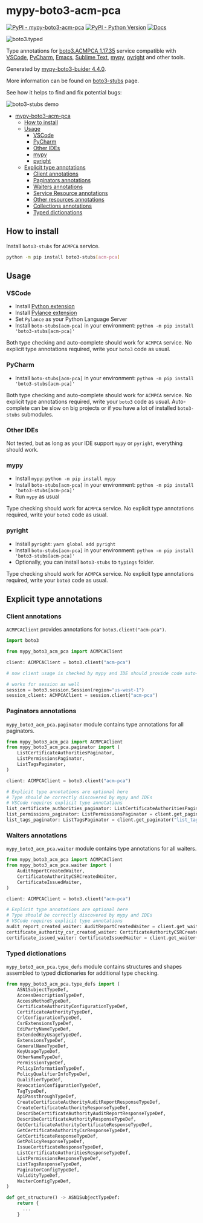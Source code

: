 # mypy-boto3-acm-pca

[![PyPI - mypy-boto3-acm-pca](https://img.shields.io/pypi/v/mypy-boto3-acm-pca.svg?color=blue)](https://pypi.org/project/mypy-boto3-acm-pca)
[![PyPI - Python Version](https://img.shields.io/pypi/pyversions/mypy-boto3-acm-pca.svg?color=blue)](https://pypi.org/project/mypy-boto3-acm-pca)
[![Docs](https://img.shields.io/readthedocs/mypy-boto3-builder.svg?color=blue)](https://mypy-boto3-builder.readthedocs.io/)

![boto3.typed](https://github.com/vemel/mypy_boto3_builder/raw/master/logo.png)

Type annotations for
[boto3.ACMPCA 1.17.35](https://boto3.amazonaws.com/v1/documentation/api/1.17.35/reference/services/acm-pca.html#ACMPCA) service
compatible with
[VSCode](https://code.visualstudio.com/),
[PyCharm](https://www.jetbrains.com/pycharm/),
[Emacs](https://www.gnu.org/software/emacs/),
[Sublime Text](https://www.sublimetext.com/),
[mypy](https://github.com/python/mypy),
[pyright](https://github.com/microsoft/pyright)
and other tools.

Generated by [mypy-boto3-buider 4.4.0](https://github.com/vemel/mypy_boto3_builder).

More information can be found on [boto3-stubs](https://pypi.org/project/boto3-stubs/) page.

See how it helps to find and fix potential bugs:

![boto3-stubs demo](https://github.com/vemel/mypy_boto3_builder/raw/master/demo.gif)

- [mypy-boto3-acm-pca](#mypy-boto3-acm-pca)
  - [How to install](#how-to-install)
  - [Usage](#usage)
    - [VSCode](#vscode)
    - [PyCharm](#pycharm)
    - [Other IDEs](#other-ides)
    - [mypy](#mypy)
    - [pyright](#pyright)
  - [Explicit type annotations](#explicit-type-annotations)
    - [Client annotations](#client-annotations)
    - [Paginators annotations](#paginators-annotations)
    - [Waiters annotations](#waiters-annotations)
    - [Service Resource annotations](#service-resource-annotations)
    - [Other resources annotations](#other-resources-annotations)
    - [Collections annotations](#collections-annotations)
    - [Typed dictionations](#typed-dictionations)

## How to install

Install `boto3-stubs` for `ACMPCA` service.

```bash
python -m pip install boto3-stubs[acm-pca]
```

## Usage

### VSCode

- Install [Python extension](https://marketplace.visualstudio.com/items?itemName=ms-python.python)
- Install [Pylance extension](https://marketplace.visualstudio.com/items?itemName=ms-python.vscode-pylance)
- Set `Pylance` as your Python Language Server
- Install `boto-stubs[acm-pca]` in your environment: `python -m pip install 'boto3-stubs[acm-pca]'`

Both type checking and auto-complete should work for `ACMPCA` service.
No explicit type annotations required, write your `boto3` code as usual.

### PyCharm

- Install `boto-stubs[acm-pca]` in your environment: `python -m pip install 'boto3-stubs[acm-pca]'`

Both type checking and auto-complete should work for `ACMPCA` service.
No explicit type annotations required, write your `boto3` code as usual.
Auto-complete can be slow on big projects or if you have a lot of installed `boto3-stubs` submodules.

### Other IDEs

Not tested, but as long as your IDE support `mypy` or `pyright`, everything should work.

### mypy

- Install `mypy`: `python -m pip install mypy`
- Install `boto-stubs[acm-pca]` in your environment: `python -m pip install 'boto3-stubs[acm-pca]'`
- Run `mypy` as usual

Type checking should work for `ACMPCA` service.
No explicit type annotations required, write your `boto3` code as usual.

### pyright

- Install `pyright`: `yarn global add pyright`
- Install `boto-stubs[acm-pca]` in your environment: `python -m pip install 'boto3-stubs[acm-pca]'`
- Optionally, you can install `boto3-stubs` to `typings` folder.

Type checking should work for `ACMPCA` service.
No explicit type annotations required, write your `boto3` code as usual.

## Explicit type annotations

### Client annotations

`ACMPCAClient` provides annotations for `boto3.client("acm-pca")`.

```python
import boto3

from mypy_boto3_acm_pca import ACMPCAClient

client: ACMPCAClient = boto3.client("acm-pca")

# now client usage is checked by mypy and IDE should provide code auto-complete

# works for session as well
session = boto3.session.Session(region="us-west-1")
session_client: ACMPCAClient = session.client("acm-pca")
```

### Paginators annotations

`mypy_boto3_acm_pca.paginator` module contains type annotations for all paginators.

```python
from mypy_boto3_acm_pca import ACMPCAClient
from mypy_boto3_acm_pca.paginator import (
    ListCertificateAuthoritiesPaginator,
    ListPermissionsPaginator,
    ListTagsPaginator,
)

client: ACMPCAClient = boto3.client("acm-pca")

# Explicit type annotations are optional here
# Type should be correctly discovered by mypy and IDEs
# VSCode requires explicit type annotations
list_certificate_authorities_paginator: ListCertificateAuthoritiesPaginator = client.get_paginator("list_certificate_authorities")
list_permissions_paginator: ListPermissionsPaginator = client.get_paginator("list_permissions")
list_tags_paginator: ListTagsPaginator = client.get_paginator("list_tags")
```


### Waiters annotations

`mypy_boto3_acm_pca.waiter` module contains type annotations for all waiters.

```python
from mypy_boto3_acm_pca import ACMPCAClient
from mypy_boto3_acm_pca.waiter import (
    AuditReportCreatedWaiter,
    CertificateAuthorityCSRCreatedWaiter,
    CertificateIssuedWaiter,
)

client: ACMPCAClient = boto3.client("acm-pca")

# Explicit type annotations are optional here
# Type should be correctly discovered by mypy and IDEs
# VSCode requires explicit type annotations
audit_report_created_waiter: AuditReportCreatedWaiter = client.get_waiter("audit_report_created")
certificate_authority_csr_created_waiter: CertificateAuthorityCSRCreatedWaiter = client.get_waiter("certificate_authority_csr_created")
certificate_issued_waiter: CertificateIssuedWaiter = client.get_waiter("certificate_issued")
```





### Typed dictionations

`mypy_boto3_acm_pca.type_defs` module contains structures and shapes assembled
to typed dictionaries for additional type checking.

```python
from mypy_boto3_acm_pca.type_defs import (
    ASN1SubjectTypeDef,
    AccessDescriptionTypeDef,
    AccessMethodTypeDef,
    CertificateAuthorityConfigurationTypeDef,
    CertificateAuthorityTypeDef,
    CrlConfigurationTypeDef,
    CsrExtensionsTypeDef,
    EdiPartyNameTypeDef,
    ExtendedKeyUsageTypeDef,
    ExtensionsTypeDef,
    GeneralNameTypeDef,
    KeyUsageTypeDef,
    OtherNameTypeDef,
    PermissionTypeDef,
    PolicyInformationTypeDef,
    PolicyQualifierInfoTypeDef,
    QualifierTypeDef,
    RevocationConfigurationTypeDef,
    TagTypeDef,
    ApiPassthroughTypeDef,
    CreateCertificateAuthorityAuditReportResponseTypeDef,
    CreateCertificateAuthorityResponseTypeDef,
    DescribeCertificateAuthorityAuditReportResponseTypeDef,
    DescribeCertificateAuthorityResponseTypeDef,
    GetCertificateAuthorityCertificateResponseTypeDef,
    GetCertificateAuthorityCsrResponseTypeDef,
    GetCertificateResponseTypeDef,
    GetPolicyResponseTypeDef,
    IssueCertificateResponseTypeDef,
    ListCertificateAuthoritiesResponseTypeDef,
    ListPermissionsResponseTypeDef,
    ListTagsResponseTypeDef,
    PaginatorConfigTypeDef,
    ValidityTypeDef,
    WaiterConfigTypeDef,
)

def get_structure() -> ASN1SubjectTypeDef:
    return {
      ...
    }
```
